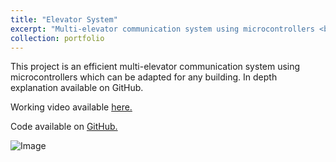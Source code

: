 ```yaml
---
title: "Elevator System"
excerpt: "Multi-elevator communication system using microcontrollers <br/><img src='/ColemanFarvolden.github.io/images/elevator.png'>"
collection: portfolio
---
```


This project is an efficient multi-elevator communication system using microcontrollers which can be adapted for any building. In depth explanation available on GitHub.

Working video available [here.](https://youtu.be/rcoC1hvFNZY)

Code available on [GitHub.](https://github.com/ColemanFarv/ElevatorCode)

![Image](https://colemanfarv.github.io/ColemanFarvolden.github.io/images/elevator.png)